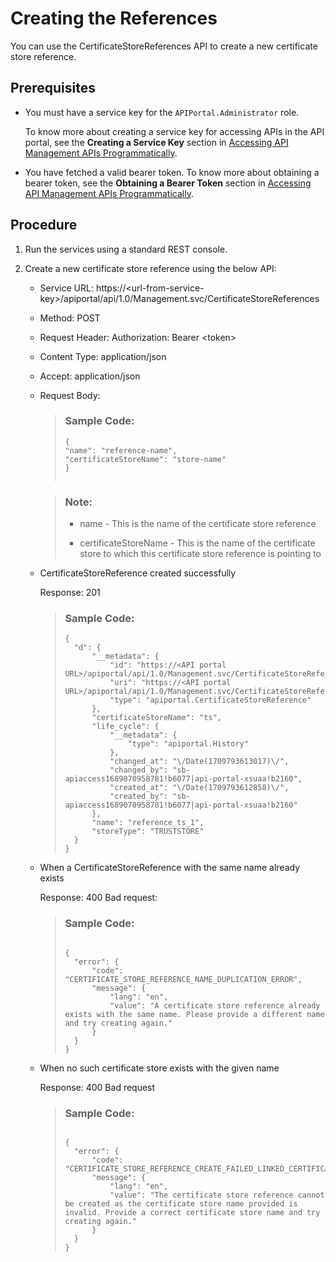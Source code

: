 <!-- loioddc5fdf0027f4089a5078d93f61eeac7 -->

# Creating the References

You can use the CertificateStoreReferences API to create a new certificate store reference.



<a name="loioddc5fdf0027f4089a5078d93f61eeac7__prereq_lmj_lkg_rz"/>

## Prerequisites

-   You must have a service key for the `APIPortal.Administrator` role.

    To know more about creating a service key for accessing APIs in the API portal, see the **Creating a Service Key** section in [Accessing API Management APIs Programmatically](APIM-Initial-Setup/accessing-api-management-apis-programmatically-24a2c37.md).

-   You have fetched a valid bearer token. To know more about obtaining a bearer token, see the **Obtaining a Bearer Token** section in [Accessing API Management APIs Programmatically](APIM-Initial-Setup/accessing-api-management-apis-programmatically-24a2c37.md).



<a name="loioddc5fdf0027f4089a5078d93f61eeac7__steps_xzq_hr4_dmb"/>

## Procedure

1.  Run the services using a standard REST console.

2.  Create a new certificate store reference using the below API:

    -   Service URL: https://<url-from-service-key\>/apiportal/api/1.0/Management.svc/CertificateStoreReferences
    -   Method: POST
    -   Request Header: Authorization: Bearer <token\>
    -   Content Type: application/json
    -   Accept: application/json
    -   Request Body:

        > ### Sample Code:  
        > ```
        > {
        > "name": "reference-name",
        > "certificateStoreName": "store-name"
        > }								
        > 							
        > ```

        > ### Note:  
        > -   name - This is the name of the certificate store reference
        > 
        > -   certificateStoreName - This is the name of the certificate store to which this certificate store reference is pointing to


    -   CertificateStoreReference created successfully

        Response: 201

        > ### Sample Code:  
        > ```
        > {
        > 	"d": {
        > 		"__metadata": {
        > 			"id": "https://<API portal URL>/apiportal/api/1.0/Management.svc/CertificateStoreReferences('reference_ts_1')",
        > 			"uri": "https://<API portal URL>/apiportal/api/1.0/Management.svc/CertificateStoreReferences('reference_ts_1')",
        > 			"type": "apiportal.CertificateStoreReference"
        > 		},
        > 		"certificateStoreName": "ts",
        > 		"life_cycle": {
        > 			"__metadata": {
        > 				"type": "apiportal.History"
        > 			},
        > 			"changed_at": "\/Date(1709793613017)\/",
        > 			"changed_by": "sb-apiaccess1689070958781!b6077|api-portal-xsuaa!b2160",
        > 			"created_at": "\/Date(1709793612858)\/",
        > 			"created_by": "sb-apiaccess1689070958781!b6077|api-portal-xsuaa!b2160"
        > 		},
        > 		"name": "reference_ts_1",
        > 		"storeType": "TRUSTSTORE"
        > 	}
        > }					
        > ```

    -   When a CertificateStoreReference with the same name already exists

        Response: 400 Bad request:

        > ### Sample Code:  
        > ```
        >  
        > {
        > 	"error": {
        > 		"code": "CERTIFICATE_STORE_REFERENCE_NAME_DUPLICATION_ERROR",
        > 		"message": {
        > 			"lang": "en",
        > 			"value": "A certificate store reference already exists with the same name. Please provide a different name and try creating again."
        > 		}
        > 	}
        > }		
        > ```

    -   When no such certificate store exists with the given name

        Response: 400 Bad request

        > ### Sample Code:  
        > ```
        >  
        > {
        > 	"error": {
        > 		"code": "CERTIFICATE_STORE_REFERENCE_CREATE_FAILED_LINKED_CERTIFICATE_STORE_VALIDATION_ERROR",
        > 		"message": {
        > 			"lang": "en",
        > 			"value": "The certificate store reference cannot be created as the certificate store name provided is invalid. Provide a correct certificate store name and try creating again."
        > 		}
        > 	}
        > }					
        > ```



